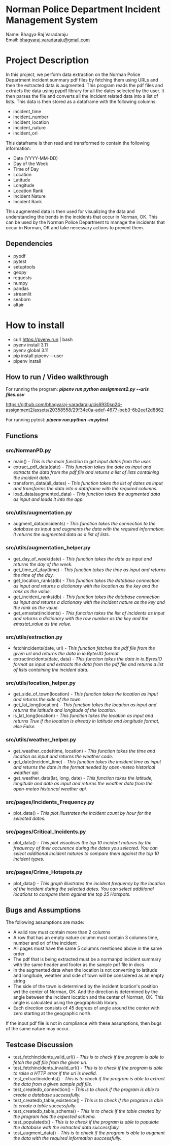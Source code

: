 # Norman Police Department Incident Management System

Name: Bhagya Raj Varadaraju\
Email: bhagyaraj.varadaraju@gmail.com

# Project Description

In this project, we perform data extraction on the Norman Police Department incident summary pdf files by fetching them using URLs and then the extracted data is augmented. This program reads the pdf files and extracts the data using pypdf library for all the dates selected by the user. It then parses the file and converts all the incident related data into a list of lists. This data is then stored as a dataframe with the following columns:

- incident_time
- incident_number
- incident_location
- incident_nature
- incident_ori

This dataframe is then read and transformed to contain the following information:

- Date (YYYY-MM-DD)
- Day of the Week
- Time of Day
- Location
- Latitude
- Longitude
- Location Rank
- Incident Nature
- Incident Rank

This augmented data is then used for visualizing the data and understanding the trends in the incidents that occur in Norman, OK. This can be used by the Norman Police Department to manage the incidents that occur in Norman, OK and take necessary actions to prevent them.

## Dependencies
- pypdf
- pytest
- setuptools
- geopy
- requests
- numpy
- pandas
- streamlit
- seaborn
- altair

# How to install
- curl https://pyenv.run | bash
- pyenv install 3.11
- pyenv global 3.11
- pip install pipenv --user
- pipenv install

## How to run / Video walkthrough
For running the program: **_pipenv run python assignment2.py --urls files.csv_**

https://github.com/bhagyaraj-varadaraju/cis6930sp24-assignment2/assets/20358558/29f34e0a-adef-4677-beb3-6b2eef2d8862

For running pytest: **_pipenv run python -m pytest_**

## Functions
### src/NormanPD.py
- main() - _This is the main function to get input dates from the user._
- extract_pdf_data(date) - _This function takes the date as input and extracts the data from the pdf file and returns a list of lists containing the incident data._
- transform_data(all_dates) - _This function takes the list of dates as input and transforms the data into a dataframe with the required columns._
- load_data(augmented_data) - _This function takes the augmented data as input and loads it into the app._

### src/utils/augmentation.py
- augment_data(incidents) - _This function takes the connection to the database as input and augments the data with the required information. It returns the augmented data as a list of lists._

### src/utils/augmentation_helper.py
- get_day_of_week(date) - _This function takes the date as input and returns the day of the week._
- get_time_of_day(time) - _This function takes the time as input and returns the time of the day._
- get_location_ranks(db) - _This function takes the database connection as input and returns a dictionary with the location as the key and the rank as the value._
- get_incident_ranks(db) - _This function takes the database connection as input and returns a dictionary with the incident nature as the key and the rank as the value._
- get_emsstat(incidents) - _This function takes the list of incidents as input and returns a dictionary with the row number as the key and the emsstat_value as the value._

### src/utils/extraction.py
- fetchincidents(date, url) - _This function fetches the pdf file from the given url and returns the data in io.BytesIO format._
- extractincidents(date, data) - _This function takes the data in io.BytesIO format as input and extracts the data from the pdf file and returns a list of lists containing the incident data._

### src/utils/location_helper.py
- get_side_of_town(location) - _This function takes the location as input and returns the side of the town._
- get_lat_long(location) - _This function takes the location as input and returns the latitude and longitude of the location._
- is_lat_long(location) - _This function takes the location as input and returns True if the location is already in latitude and longitude format, else False._

### src/utils/weather_helper.py
- get_weather_code(time, location) - _This function takes the time and location as input and returns the weather code._
- get_date(incident_time) - _This function takes the incident time as input and returns the date in the format needed by open-meteo historical weather api._
- get_weather_data(lat, long, date) - _This function takes the latitude, longitude and date as input and returns the weather data from the open-meteo historical weather api._

### src/pages/Incidents_Frequency.py
- plot_data() - _This plot illustrates the incident count by hour for the selected dates._

### src/pages/Critical_Incidents.py
- plot_data() - _This plot visualises the top 10 incident natures by the frequency of their occurence during the dates you selected. You can select additional incident natures to compare them against the top 10 incident types._

### src/pages/Crime_Hotspots.py
- plot_data() - _This graph illustrates the incident frequency by the location of the incident during the selected dates. You can select additional locations to compare them against the top 25 Hotspots._

## Bugs and Assumptions

The following assumptions are made:
- A valid row must contain more than 2 columns
- A row that has an empty nature column must contain 3 columns time, number and ori of the incident
- All pages must have the same 5 columns mentioned above in the same order
- The pdf that is being extracted must be a normanpd incident summary with the same header and footer as the sample pdf file in docs
- In the augmented data when the location is not converting to latitude and longitude, weather and side of town will be considered as an empty string
- The side of the town is determined by the incident location's position wrt the center of Norman, OK. And the direction is determined by the angle between the incident location and the center of Norman, OK. This angle is calculated using the geographiclib library.
- Each direction consists of 45 degrees of angle around the center with zero starting at the geographic north.

If the input pdf file is not in compliance with these assumptions, then bugs of the same nature may occur.
##

## Testcase Discussion

- test_fetchincidents_valid_url() - _This is to check if the program is able to fetch the pdf file from the given url._
- test_fetchincidents_invalid_url() - _This is to check if the program is able to raise a HTTP error if the url is invalid._
- test_extractincidents() - _This is to check if the program is able to extract the data from a given sample pdf file._
- test_createdb_connection() - _This is to check if the program is able to create a database successfully._
- test_createdb_table_existence() - _This is to check if the program is able to create a table successfully._
- test_createdb_table_schema() - _This is to check if the table created by the program has the expected schema._
- test_populatedb() - _This is to check if the program is able to populate the database with the extracted data successfully._
- test_augment_data() - _This is to check if the program is able to augment the data with the required information successfully._
##
